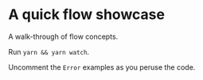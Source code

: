 # A quick flow showcase

A walk-through of flow concepts.

Run `yarn && yarn watch`.

Uncomment the `Error` examples as you peruse the code.
